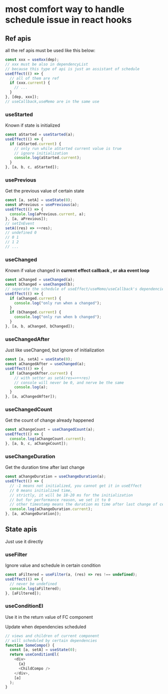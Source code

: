 # most comfort way to handle schedule issue in react hooks

## Ref apis

all the ref apis must be used like this below:

```typescript
const xxx = useXxx(dep);
// xxx must be also in dependencyList
// because this type of api is just an assistant of schedule
useEffect(() => {
  // all of them are ref
  if (xxx.current) {
    // ...
  }
}, [dep, xxx]);
// useCallback,useMemo are in the same use
```

### useStarted

Known if state is initialized

```typescript
const aStarted = useStarted(a);
useEffect(() => {
  if (aStarted.current) {
    // only run while aStarted current value is true
    // ignore initialization
    console.log(aStarted.current);
  }
}, [a, b, c, aStarted]);
```

### usePrevious

Get the previous value of certain state

```typescript
const [a, setA] = useState(0);
const aPrevious = usePrevious(a);
useEffect(() => {
  console.log(aPrevious.current, a);
}, [a, aPrevious]);
// setInEvent
setA((res) => ++res);
// undefined 0
// 0 1
// 1 2
// ...
```

### useChanged

Known if value changed in **current effect callback , or aka event loop**

```typescript
const aChanged = useChanged(a);
const bChanged = useChanged(b);
// seperate the schedule of useEffect/useMemo/useCallback's dependencies
useEffect(() => {
  if (aChanged.current) {
    console.log("only run when a changed");
  }
  if (bChanged.current) {
    console.log("only run when b changed");
  }
}, [a, b, aChanged, bChanged]);
```

### useChangedAfter

Just like useChanged, but ignore of initialization

```typescript
const [a, setA] = useState(0);
const aChangedAfter = useChanged(a);
useEffect(() => {
  if (aChangedAfter.current) {
    // with setter as setA(res=>++res)
    // console will never be 0, and nerve be the same
    console.log(a);
  }
}, [a, aChangedAfter]);
```

### useChangedCount

Get the count of change already happened

```typescript
const aChangeCount = useChangedCount(a);
useEffect(() => {
  console.log(aChangeCount.current);
}, [a, b, c, aChangeCount]);
```

### useChangeDuration

Get the duration time after last change

```typescript
const aChangeDuration = useChangeDuration(a);
useEffect(() => {
  // -1 means not initialized, you cannot get it in useEffect
  // 0 means initialized time,
  // strictly, it will be 18-20 ms for the initialization
  // but for performance reason, we set it to 0
  // other timestamp means the duration ms time after last change of certain state
  console.log(aChangeDuration.current);
}, [a, aChangeDuration]);
```

## State apis

Just use it directly

### useFilter

Ignore value and schedule in certain condition

```typescript
const aFiltered = useFilter(a, (res) => res !== undefined);
useEffect(() => {
  // never be undefined
  console.log(aFiltered);
}, [aFiltered]);
```

### useConditionEl

Use it in the return value of FC component

Update when dependencies scheduled

```typescript
// views and children of current component
// will scheduled by certain dependencies
function SomeCompo() {
  const [a, setA] = useState(0);
  return useConditionEl(
    <div>
      {a}
      <ChildCompo />
    </div>,
    [a]
  );
}
```
